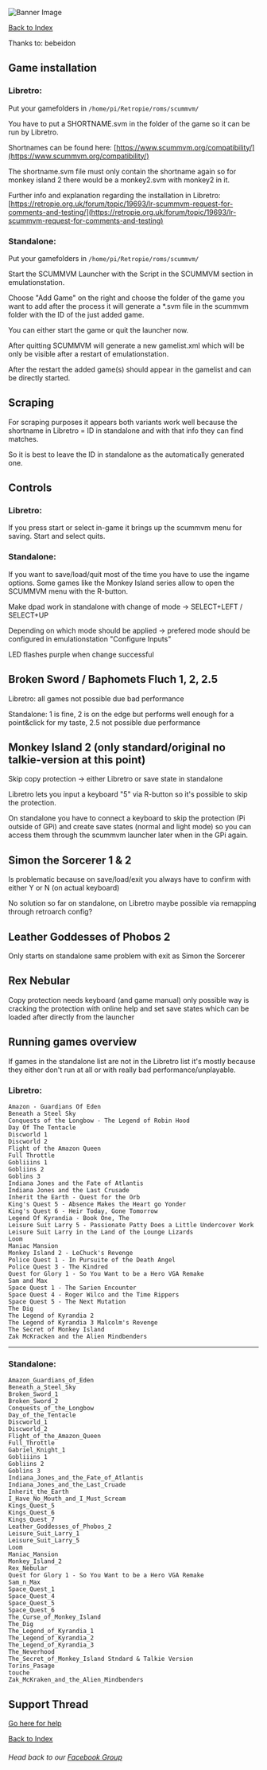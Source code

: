 ![Banner Image](https://sinisterspatula.github.io/RetroflagGpiGuides/images/GuidesBanner.png)

[Back to Index](https://sinisterspatula.github.io/RetroflagGpiGuides/)

Thanks to: bebeidon


## Game installation
 
### Libretro:
Put your gamefolders in `/home/pi/Retropie/roms/scummvm/`

You have to put a SHORTNAME.svm in the folder of the game so it can be run by Libretro.

Shortnames can be found here: [https://www.scummvm.org/compatibility/](https://www.scummvm.org/compatibility/)

The shortname.svm file must only contain the shortname again so for monkey island 2 there would be a monkey2.svm with monkey2 in it.

Further info and explanation regarding the installation in Libretro: [https://retropie.org.uk/forum/topic/19693/lr-scummvm-request-for-comments-and-testing/](https://retropie.org.uk/forum/topic/19693/lr-scummvm-request-for-comments-and-testing)
 
### Standalone:
Put your gamefolders in `/home/pi/Retropie/roms/scummvm/`

Start the SCUMMVM Launcher with the Script in the SCUMMVM section in emulationstation.

Choose "Add Game" on the right and choose the folder of the game you want to add after the process it will generate a *.svm file in the scummvm folder with the ID of the just added game.

You can either start the game or quit the launcher now.

After quitting SCUMMVM will generate a new gamelist.xml which will be only be visible after a restart of emulationstation.

After the restart the added game(s) should appear in the gamelist and can be directly started.
 


## Scraping
For scraping purposes it appears both variants work well because the shortname in Libretro = ID in standalone and with that info they can find matches.

So it is best to leave the ID in standalone as the automatically generated one.
 


## Controls

### Libretro:
If you press start or select in-game it brings up the scummvm menu for saving. Start and select quits.

### Standalone:
If you want to save/load/quit most of the time you have to use the ingame options. Some games like the Monkey Island series allow to open the SCUMMVM menu with the R-button.

Make dpad work in standalone with change of mode -> SELECT+LEFT / SELECT+UP

Depending on which mode should be applied -> prefered mode should be configured in emulationstation "Configure Inputs"

LED flashes purple when change successful


## Broken Sword / Baphomets Fluch 1, 2, 2.5

Libretro: all games not possible due bad performance

Standalone: 1 is fine, 2 is on the edge but performs well enough for a point&click for my taste, 2.5 not possible due performance

## Monkey Island 2 (only standard/original no talkie-version at this point)

Skip copy protection -> either Libretro or save state in standalone 

Libretro lets you input a keyboard "5" via R-button so it's possible to skip the protection.

On standalone you have to connect a keyboard to skip the protection (Pi outside of GPi) and create save states (normal and light mode) so you can access them through the scummvm launcher later when in the GPi again.

## Simon the Sorcerer 1 & 2

Is problematic because on save/load/exit you always have to confirm with either Y or N (on actual keyboard)

No solution so far on standalone, on Libretro maybe possible via remapping through retroarch config?

## Leather Goddesses of Phobos 2

Only starts on standalone same problem with exit as Simon the Sorcerer

## Rex Nebular

Copy protection needs keyboard (and game manual) only possible way is cracking the protection with online help and set save states which can be loaded after directly from the launcher




## Running games overview

If games in the standalone list are not in the Libretro list it's mostly because they either don't run at all or with really bad performance/unplayable.

### Libretro:

```
Amazon - Guardians Of Eden
Beneath a Steel Sky
Conquests of the Longbow - The Legend of Robin Hood
Day Of The Tentacle
Discworld 1
Discworld 2
Flight of the Amazon Queen
Full Throttle
Gobliiins 1
Gobliins 2
Goblins 3
Indiana Jones and the Fate of Atlantis
Indiana Jones and the Last Crusade
Inherit the Earth - Quest for the Orb
King's Quest 5 - Absence Makes the Heart go Yonder
King's Quest 6 - Heir Today, Gone Tomorrow
Legend Of Kyrandia - Book One, The
Leisure Suit Larry 5 - Passionate Patty Does a Little Undercover Work
Leisure Suit Larry in the Land of the Lounge Lizards
Loom
Maniac Mansion
Monkey Island 2 - LeChuck's Revenge
Police Quest 1 - In Pursuite of the Death Angel
Police Quest 3 - The Kindred
Quest for Glory 1 - So You Want to be a Hero VGA Remake
Sam and Max
Space Quest 1 - The Sarien Encounter
Space Quest 4 - Roger Wilco and the Time Rippers
Space Quest 5 - The Next Mutation
The Dig
The Legend of Kyrandia 2
The Legend of Kyrandia 3 Malcolm's Revenge
The Secret of Monkey Island
Zak McKracken and the Alien Mindbenders
```

-------------------------------------------------------------

### Standalone:

```
Amazon_Guardians_of_Eden
Beneath_a_Steel_Sky
Broken_Sword_1
Broken_Sword_2
Conquests_of_the_Longbow
Day_of_the_Tentacle
Discworld_1
Discworld_2
Flight_of_the_Amazon_Queen
Full_Throttle
Gabriel_Knight_1
Gobliiins 1
Gobliins 2
Goblins 3
Indiana_Jones_and_the_Fate_of_Atlantis
Indiana_Jones_and_the_Last_Cruade
Inherit_the_Earth
I_Have_No_Mouth_and_I_Must_Scream
Kings_Quest_5
Kings_Quest_6
Kings_Quest_7
Leather_Goddesses_of_Phobos_2
Leisure_Suit_Larry_1
Leisure_Suit_Larry_5
Loom
Maniac_Mansion
Monkey_Island_2
Rex_Nebular
Quest for Glory 1 - So You Want to be a Hero VGA Remake
Sam_n_Max
Space_Quest_1
Space_Quest_4
Space_Quest_5
Space_Quest_6
The_Curse_of_Monkey_Island
The_Dig
The_Legend_of_Kyrandia_1
The_Legend_of_Kyrandia_2
The_Legend_of_Kyrandia_3
The_Neverhood
The_Secret_of_Monkey_Island Stndard & Talkie Version
Torins_Pasage
touche
Zak_McKraken_and_the_Alien_Mindbenders
```



## Support Thread
[Go here for help](https://www.facebook.com/groups/401660300458844/)

[Back to Index](https://sinisterspatula.github.io/RetroflagGpiGuides/)

###### Head back to our [Facebook Group](https://www.facebook.com/groups/401660300458844/)
